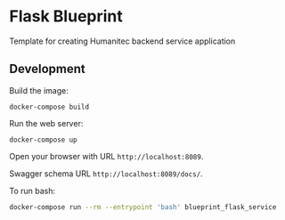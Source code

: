 # Flask Blueprint

Template for creating Humanitec backend service application

## Development

Build the image:

```
docker-compose build
```

Run the web server:

```
docker-compose up
```

Open your browser with URL `http://localhost:8089`.

Swagger schema URL `http://localhost:8089/docs/`.

To run bash:

```bash
docker-compose run --rm --entrypoint 'bash' blueprint_flask_service
```

